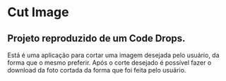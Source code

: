 # Cut Image

## Projeto reproduzido de um Code Drops. 

Está é uma aplicação para cortar uma imagem desejada pelo usuário, da forma que o mesmo preferir. Após o corte desejado é possível fazer o download da foto cortada da forma que foi feita pelo usuário.
